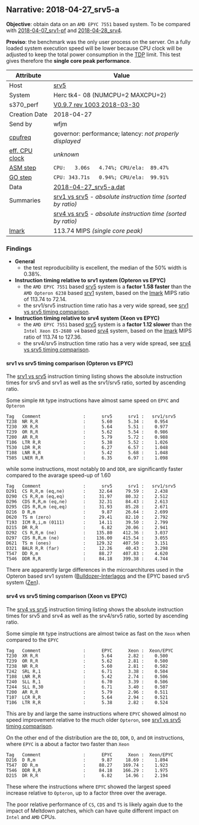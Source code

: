 ## Narrative: 2018-04-27_srv5-a

**Objective**: obtain data on an `AMD EPYC 7551` based system.
To be compared with [2018-04-07_srv1-pf](2018-04-07_srv1-pf.md) and
[2018-04-28_srv4](2018-04-28_srv4.md).

**Proviso**: the benchmark was the only user process on the server. On a fully
loaded system execution speed will be lower because CPU clock will be adjusted
to keep the total power consumption in the
[TDP](https://en.wikipedia.org/wiki/Thermal_design_power) limit.
This test gives therefore the **single core peak performance**.

| Attribute | Value |
| --------- | ----- |
| Host   | [srv5](hostinfo_srv5.md) |
| System | Herc tk4- 08 (NUMCPU=2 MAXCPU=2) |
| s370_perf | [V0.9.7  rev  1003  2018-03-30](https://github.com/wfjm/s370-perf/blob/2685ff0/codes/s370_perf.asm) |
| Creation Date | 2018-04-27 |
| Send by | wfjm |
| [cpufreq](README_narr.md#user-content-cpufreq) | governor: performance; latency: _not properly displayed_ |
| [eff. CPU clock](README_narr.md#user-content-effclk) | _unknown_ |
| [ASM step](README_narr.md#user-content-asm) | `CPU:   3.06s   4.74%; CPU/ela:  89.47%` |
| [GO step](README_narr.md#user-content-go)   | `CPU: 343.71s   0.94%; CPU/ela:  99.91%` |
| Data | [2018-04-27_srv5-a.dat](../data/2018-04-27_srv5-a.dat) |
| Summaries | [srv1 vs srv5](sum_2018-04-27_srv5_and_srv1.dat) - _absolute instruction time (sorted by ratio)_ |
|           | [srv4 vs srv5](sum_2018-04-28_srv5_and_srv4.dat) - _absolute instruction time (sorted by ratio)_ |
| [lmark](README_narr.md#user-content-lmark) | 113.74 MIPS _(single core peak)_ |

### Findings <a name="find"></a>
- **General**
  - the test reproducibility is excellent, the median of the 50% width is 0.38%.
- **Instruction timing relative to srv1 system (Opteron vs EPYC)**
  - the `AMD EPYC 7551` based [srv5](hostinfo_srv5.md) system is a
    **factor 1.58 faster** than the `AMD Opteron 6238` based
    [srv1](hostinfo_srv1.md) system,
    based on the [lmark](README_narr.md#user-content-lmark) MIPS ratio of
    113.74 to 72.14.
  - the srv1/srv5 instruction time ratio has a very wide spread, see
    [srv1 vs srv5 timing comparison](#user-content-find-vs-srv1).
- **Instruction timing relative to srv4 system (Xeon vs EPYC)**
  - the `AMD EPYC 7551` based [srv5](hostinfo_srv5.md) system is a
    **factor 1.12 slower** than the `Intel Xeon E5-2680 v4` based
    [srv4](hostinfo_srv4.md) system,
    based on the [lmark](README_narr.md#user-content-lmark) MIPS ratio of
    113.74 to 127.36.
  - the srv4/srv5 instruction time ratio has a very wide spread, see
    [srv4 vs srv5 timing comparison](#user-content-find-vs-srv4).

#### srv1 vs srv5 timing comparison (Opteron vs EPYC) <a name="find-vs-srv1"></a>
The [srv1 vs srv5](sum_2018-04-27_srv5_and_srv1.dat) instruction
timing listing shows the absolute instruction times for srv5 and srv1
as well as the srv1/srv5 ratio, sorted by ascending ratio.

Some simple `RR` type instructions have almost same speed on `EPYC` and
`Opteron`
```
Tag   Comment                :      srv5      srv1 :   srv1/srv5
T238  NR R,R                 :      5.60      5.34 :    0.954
T230  XR R,R                 :      5.64      5.51 :    0.977
T239  OR R,R                 :      5.62      5.54 :    0.986
T200  AR R,R                 :      5.79      5.72 :    0.988
T106  LTR R,R                :      5.38      5.52 :    1.026
T530  LDR R,R                :      6.27      6.57 :    1.048
T108  LNR R,R                :      5.42      5.68 :    1.048
T505  LNER R,R               :      6.35      6.97 :    1.098
```

while some instructions, most notably `DD` and `DDR`, are significantly
faster compared to the avarage speed-up of 1.60
```
Tag   Comment                :      srv5      srv1 :   srv1/srv5
D291  CS R,R,m (eq,ne)       :     32.64     79.59 :    2.438
D290  CS R,R,m (eq,eq)       :     31.97     80.32 :    2.512
D296  CDS R,R,m (eq,ne)      :     32.31     84.43 :    2.613
D295  CDS R,R,m (eq,eq)      :     31.93     85.28 :    2.671
D216  D R,m                  :      9.87     26.64 :    2.699
D620  TS m (zero)            :     29.41     82.10 :    2.792
T193  ICM R,i,m (0111)       :     14.11     39.50 :    2.799
D215  DR R,R                 :      6.82     20.06 :    2.941
D292  CS R,R,m (ne)          :    135.80    412.36 :    3.037
D297  CDS R,R,m (ne)         :    136.00    415.54 :    3.055
D621  TS m (ones)            :    129.32    407.50 :    3.151
D321  BALR R,R (far)         :     12.26     40.43 :    3.298
T547  DD R,m                 :     88.27    407.83 :    4.620
T546  DDR R,R                :     84.18    399.38 :    4.744
```

There are apparently large differences in the microarchitures used in the
Opteron based srv1 system
([Bulldozer-Interlagos](https://en.wikipedia.org/wiki/Bulldozer_(microarchitecture))
and the EPYC based srv5 system
([Zen](https://en.wikipedia.org/wiki/Zen_(microarchitecture))).

#### srv4 vs srv5 timing comparison (Xeon vs EPYC) <a name="find-vs-srv4"></a>
The [srv4 vs srv5](sum_2018-04-28_srv5_and_srv4.dat) instruction
timing listing shows the absolute instruction times for srv5 and srv4
as well as the srv4/srv5 ratio, sorted by ascending ratio.

Some simple `RR` type instructions are almost twice as fast on the
`Xeon` when compared to the `EPYC`
```
Tag   Comment                :      EPYC      Xeon :  Xeon/EPYC
T230  XR R,R                 :      5.64      2.82 :    0.500
T239  OR R,R                 :      5.62      2.81 :    0.500
T238  NR R,R                 :      5.60      2.81 :    0.502
T242  SRL R,1                :      6.71      3.38 :    0.504
T108  LNR R,R                :      5.42      2.74 :    0.506
T240  SLL R,1                :      6.70      3.39 :    0.506
T244  SLL R,30               :      6.71      3.40 :    0.507
T200  AR R,R                 :      5.79      2.96 :    0.511
T107  LCR R,R                :      5.64      2.94 :    0.521
T106  LTR R,R                :      5.38      2.82 :    0.524
```
This are by and large the same instructions where `EPYC` showed almost
no speed improvement relative to the much older `Opteron`, see
[srv1 vs srv5 timing comparison](#user-content-find-vs-srv1).

On the other end of the distribution are the `DD`, `DDR`, `D`, and `DR`
instructions, where `EPYC` is a about a factor two faster than `Xeon`
```
Tag   Comment                :      EPYC      Xeon :  Xeon/EPYC
D216  D R,m                  :      9.87     18.69 :    1.894
T547  DD R,m                 :     88.27    169.74 :    1.923
T546  DDR R,R                :     84.18    166.29 :    1.975
D215  DR R,R                 :      6.82     14.96 :    2.194
```
These where the instructions where `EPYC` showed the largest speed
increase relative to `Opteron`, up to a factor three over the average.

The poor relative performance of `CS`, `CDS` and `TS` is likely again due
to the impact of Meltdown patches, which can have quite different impact on
`Intel` and `AMD` CPUs.
